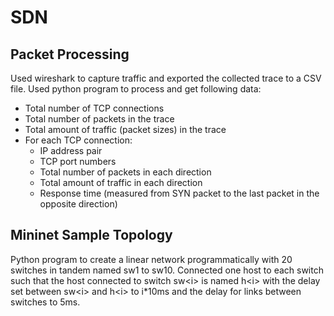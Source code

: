 # SDN

## Packet Processing
Used wireshark to capture traffic and exported the collected trace to a CSV file.
Used python program to process and get following data:    
+ Total number of TCP connections    
+ Total number of packets in the trace    
+ Total amount of traffic (packet sizes) in the trace    
+ For each TCP connection:   
  - IP address pair   
  - TCP port numbers     
  - Total number of packets in each direction       
  - Total amount of traffic in each direction        
  - Response time (measured from SYN packet to the last packet in the opposite direction)     
   
## Mininet Sample Topology
Python program to create a linear network programmatically with 20 switches in tandem named sw1 to sw10. Connected one host to each switch such that the host connected to switch sw&lt;i&gt; is named h&lt;i&gt; with the delay set between sw&lt;i&gt; and h&lt;i&gt; to i*10ms and the delay for links between switches to 5ms. 
